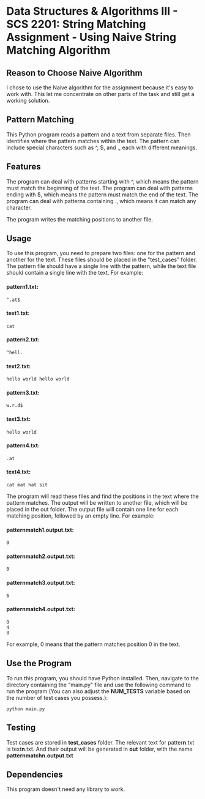 # Data Structures & Algorithms III - SCS 2201: String Matching Assignment - Using Naive String Matching Algorithm

## Reason to Choose Naive Algorithm 

I chose to use the Naive algorithm for the assignment because it's easy to work with. This let me concentrate on other parts of the task and still get a working solution.

## Pattern Matching

This Python program reads a pattern and a text from separate files. Then identifies where the pattern matches within the text. The pattern can include special characters such as ^, $, and ., each with different meanings.

## Features

The program can deal with patterns starting with ^, which means the pattern must match the beginning of the text.
The program can deal with patterns ending with $, which means the pattern must match the end of the text.
The program can deal with patterns containing ., which means it can match any character.

The program writes the matching positions to another file.

## Usage

To use this program, you need to prepare two files: one for the pattern and another for the text. These files should be placed in the "test_cases" folder. The pattern file should have a single line with the pattern, while the text file should contain a single line with the text. For example:

#### pattern1.txt:

```
^.at$
```

#### text1.txt:

```
cat
```
#### pattern2.txt:

```
^hell.
```

#### text2.txt:

```
hello world hello world
```
#### pattern3.txt:

```
w.r.d$
```

#### text3.txt:

```
hello world
```
#### pattern4.txt:

```
.at
```

#### text4.txt:

```
cat mat hat sit
```

The program will read these files and find the positions in the text where the pattern matches. The output will be written to another file, which will be placed in the out folder. The output file will contain one line for each matching position, followed by an empty line. For example:

#### patternmatch1.output.txt:

```
0
```
#### patternmatch2.output.txt:

```
0
```
#### patternmatch3.output.txt:

```
6
```
#### patternmatch4.output.txt:

```
0
4
8
```
For example, 0 means that the pattern matches position 0 in the text.

## Use the Program

To run this program, you should have Python installed. Then, navigate to the directory containing the "main.py" file and use the following command to run the program (You can also adjust the **NUM_TESTS** variable based on the number of test cases you possess.): 

```
python main.py
```

## Testing

Test cases are stored in **test_cases** folder. The relevant text for patter**n**.txt is text**n**.txt. And their output will be generated in **out** folder, with the name **patternmatchn.output.txt**

## Dependencies

This program doesn't need any library to work.
